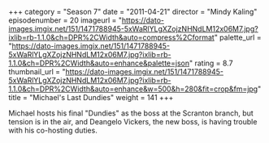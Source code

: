 +++
category = "Season 7"
date = "2011-04-21"
director = "Mindy Kaling"
episodenumber = 20
imageurl = "https://dato-images.imgix.net/151/1471788945-5xWaRlYLgXZojzNHNdLM12x06M7.jpg?ixlib=rb-1.1.0&ch=DPR%2CWidth&auto=compress%2Cformat"
palette_url = "https://dato-images.imgix.net/151/1471788945-5xWaRlYLgXZojzNHNdLM12x06M7.jpg?ixlib=rb-1.1.0&ch=DPR%2CWidth&auto=enhance&palette=json"
rating = 8.7
thumbnail_url = "https://dato-images.imgix.net/151/1471788945-5xWaRlYLgXZojzNHNdLM12x06M7.jpg?ixlib=rb-1.1.0&ch=DPR%2CWidth&auto=enhance&w=500&h=280&fit=crop&fm=jpg"
title = "Michael's Last Dundies"
weight = 141
+++

Michael hosts his final "Dundies" as the boss at the Scranton branch, but tension is in the air, and Deangelo Vickers, the new boss, is having trouble with his co-hosting duties.